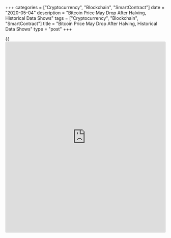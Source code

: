 +++
categories = ["Cryptocurrency", "Blockchain", "SmartContract"]
date = "2020-05-04"
description = "Bitcoin Price May Drop After Halving, Historical Data Shows"
tags = ["Cryptocurrency", "Blockchain", "SmartContract"]
title = "Bitcoin Price May Drop After Halving, Historical Data Shows"
type = "post"
+++

{{<iframe id="large-banner" src="https://www.bounty.group/#slide=24.0" width="100%" height="600" scrolling="no" style="border: 0px solid rgb(216, 221, 230); border-radius: 3px;">}}

The top cryptocurrency by market value has risen by over 130% since
bottoming out at $3,867 on March 13 according to CoinDesk’s Bitcoin
Price Index. The cryptocurrency jumped from $6,700 to $9,400 in the last
10 days of April alone. What’s more, prices gained over 15% last week to
register [bitcoin](https://www.letsplayfx.com/blog/forex-for-bitcoin/)’s first seven-week winning streak in 12 months.

Notably, the big gains have happened in the weeks leading up to the
mining reward halving, due on May 12, and are reminiscent of similar
price rallies seen ahead of the previous two halvings, which took place
in 2016 and 2012.

The term “halving” refers to a programmed-in event in [bitcoin](https://www.letsplayfx.com/blog/forex-for-bitcoin/)’s code,
which reduces the reward per block mined by 50% every four years to
control inflation. Following the upcoming halving, rewards issued will
drop to 6.25 BTC from the current 12.5 BTC.

Bitcoin appreciated by 34% from $9.5 to $12.75 in the four weeks to Nov.
28, 2012, when mining rewards were trimmed by 50% for the first time.
The cryptocurrency underwent its second halving on July 9, 2016. On that
day, it was trading near $660, representing over 45% gain on the low of
$440 observed in mid-May (though it peaked at $780 in mid-June).

Bitcoin also witnessed unprecedented gains in 12 to 15 months following
previous halvings. For instance, the cryptocurrency rose to a record
high of $20,000 in December 2017.

Some observers expect [bitcoin](https://www.letsplayfx.com/blog/forex-for-bitcoin/) to chart a similar uptrend following the
May 2020 supply cut. Investors, however, should note that the previous
bull runs did not start immediately after halvings. In fact, the 2016
halving was followed by a notable price drop.

[![Bitcoin Price May Drop After Halving, Historical Data Shows][1]][1]

Bitcoin traded in a sideways manner for over two weeks following its
second halving and fell to $465 on Aug. 2 – a loss of nearly 30% from
the halving day price of $660.

The fresh record high above $1,160 was set nearly eight months after the
supply cut. The upward momentum gathered pace in the following months
and prices reached $20,000 in December 2017.

Some [investor](https://www.fintechee.com/tutorial-for-forex-trading/investor-mode/)s would argue that the cryptocurrency remained bid
following its first halving on Nov. 28, 2012. However, back then, the
community was quite small and primarily consisted of “believers,” who
cheered the first supply cut.

That said, prices rose only 6% from $12.75 to $13.50 in the two weeks
after halving and remained sidelined in the following five weeks.

Some miners may take advantage of the recent price rise by liquidating
their crypto earnings over the next 12 days. “That will allow them to
keep accumulating [bitcoin](https://www.letsplayfx.com/blog/forex-for-bitcoin/) post-halving,” said Ashish Singhal, CEO, and
founder of the [cryptocurrency exchange](https://www.playgroundfx.com/blog/best-cryptocurrency-exchange/) Coinswitch.co.

The May 2020 halving is different from the previous two events, as it is
happening against the backdrop of the coronavirus crisis.

> “This Bitcoin halving will certainly be different to the last, as
Satoshi Nakamoto’s economic system will have the opportunity to prove
its resilience and strength in comparison with traditional Wall Street
protocols,” said Andy Ji, co-founder of Ontology, the public [blockchain](https://www.letsplayfx.com/blog/trade-forex-with-bitcoin/)
and distributed collaboration program.

The COVID-19 pandemic has shaken the global economy and forced
governments and central banks across the globe to add trillions of
dollars of stimulus to the financial system.

The global economy was in relatively better shape when the
cryptocurrency experienced its second supply cut in July 2016. Notably,
China’s producer price index or factory-gate prices bottomed out in the
first quarter of 2016 and turned positive in September of that year,
triggering a reflationary bull market in commodities and equities.

Put simply, people currently have a strong reason to search for
alternatives like [bitcoin](https://www.letsplayfx.com/blog/forex-for-bitcoin/), which are getting scarcer with every halving.
As a result, notable price dips, if any, could be short-lived and the
odds of [bitcoin](https://www.letsplayfx.com/blog/forex-for-bitcoin/) setting new highs next year look strong.

Open interest or open positions in futures listed on the Chicago
Mercantile Exchange, which is considered synonymous with the
institutional activity, rose to $339 million on Friday – the highest
level since July 10, 2019, according to data provided by the crypto
derivatives research firm Skew. The metric has risen sharply from the
low of $107 million observed on March 12.

_Bitcoin Price May Drop After Halving, Historical Data Shows, CoinDesk,
May 4_

_Source:[FXPro][2]_

   1. /files/downloads/7/4/0/74007e1f0bc9849ad15a07c1155561a8_709484d98399af2add360b0883794ecc.png
   2. /geturl/index/fcd13d30dcd0669c8302665bedcad759500a2e65/